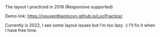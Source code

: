 The layout I practiced in 2018
(Responsive supported)

Demo link: https://nguyenthienlocvn.github.io/LocPractice/


Currently is 2022, I see some layout issues but I'm too lazy. :)
I'll fix it when I have free time.
